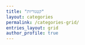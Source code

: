 ```yaml
---
title: "קטגוריות"
layout: categories
permalink: /categories-grid/
entries_layout: grid
author_profile: true
---
```

